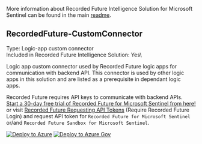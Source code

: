 More information about Recorded Future Intelligence Solution for Microsoft Sentinel can be found in the main [readme](../readme.md).


## RecordedFuture-CustomConnector
Type: Logic-app custom connector\
Included in Recorded Future Intelligence Solution: Yes\

Logic app custom connector used by Recorded Future logic apps for communication with backend API. This connector is used by other logic apps in this solution and are listed as a prerequisite in dependant logic apps. 

Recorded Future requires API keys to communicate with backend APIs. <a href="https://go.recordedfuture.com/microsoft-azure-sentinel-free-trial?utm_campaign=&utm_source=microsoft&utm_medium=gta" target="_blank">Start a 30-day free trial of Recorded Future for Microsoft Sentinel from here!</a> or visit <a href="https://support.recordedfuture.com/hc/en-us/articles/4411077373587-Requesting-API-Tokens" target="_blank">Recorded Future Requesting API Tokens</a>  (Require Recorded Future Login) and request API token for ```Recorded Future for Microsoft Sentinel``` or/and ```Recorded Future Sandbox for Microsoft Sentinel```.

<a href="https://aka.ms/deploytoazurebutton)](https://portal.azure.com/#create/Microsoft.Template/uri/https%3A%2F%2Fraw.githubusercontent.com%2FAzure%2FAzure-Sentinel%2Fmaster%2FSolutions%2FRecorded%2520Future%2FPlaybooks%2FConnectors%2FRecordedFuture-CustomConnector%2Fazuredeploy.json" target="_blank">![Deploy to Azure](https://aka.ms/deploytoazurebutton)</a>
<a href="https://portal.azure.us/#create/Microsoft.Template/uri/https%3A%2F%2Fraw.githubusercontent.com%2FAzure%2FAzure-Sentinel%2Fmaster%2FSolutions%2FRecorded%2520Future%2FPlaybooks%2FConnectors%2FRecordedFuture-CustomConnector%2Fazuredeploy.json" target="_blank">![Deploy to Azure Gov](https://aka.ms/deploytoazuregovbutton)</a>